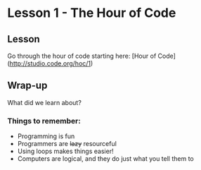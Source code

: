 # Lesson 1 - The Hour of Code

## Lesson
Go through the hour of code starting here:
[Hour of Code] (http://studio.code.org/hoc/1)

## Wrap-up
What did we learn about? 

### Things to remember:
* Programming is fun
* Programmers are ~~lazy~~ resourceful
 * Using loops makes things easier!
* Computers are logical, and they do just what you tell them to

